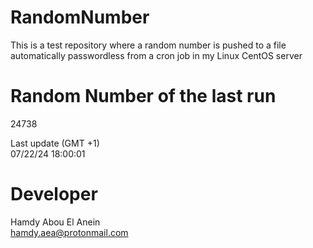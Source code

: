 # RandomNumber    
This is a test repository where a random number is pushed to a file automatically passwordless from a cron job in my Linux CentOS server    
# Random Number of the last run   
24738
      
Last update (GMT +1)    
07/22/24 18:00:01
# Developer    
Hamdy Abou El Anein   
hamdy.aea@protonmail.com
